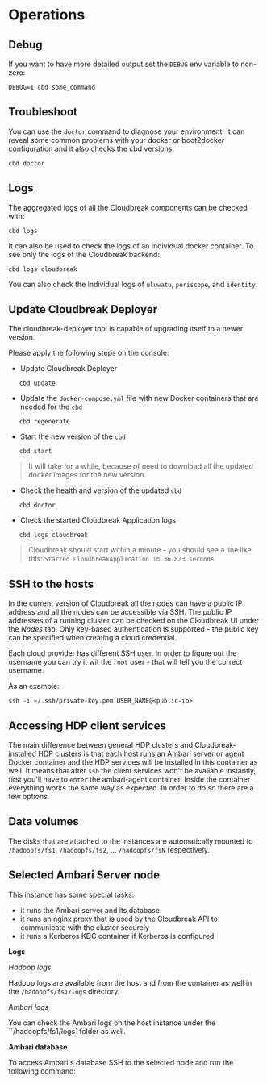 # Operations

## Debug

If you want to have more detailed output set the `DEBUG` env variable to non-zero:

```
DEBUG=1 cbd some_command
```

## Troubleshoot

You can use the `doctor` command to diagnose your environment.
It can reveal some common problems with your docker or boot2docker configuration and it also checks the cbd versions.

```
cbd doctor
```

## Logs

The aggregated logs of all the Cloudbreak components can be checked with:

```
cbd logs
```

It can also be used to check the logs of an individual docker container. To see only the logs of the Cloudbreak backend:

```
cbd logs cloudbreak
```

You can also check the individual logs of `uluwatu`, `periscope`, and `identity`.

## Update Cloudbreak Deployer

The cloudbreak-deployer tool is capable of upgrading itself to a newer version.

Please apply the following steps on the console:

- Update Cloudbreak Deployer
```
   cbd update
```
- Update the `docker-compose.yml` file with new Docker containers that are needed for the `cbd`
```
   cbd regenerate
```
- Start the new version of the `cbd`
```
   cbd start
```
> It will take for a while, because of need to download all the updated docker images for the new version.

- Check the health and version of the updated `cbd`
```
   cbd doctor
```
- Check the started Cloudbreak Application logs
```
   cbd logs cloudbreak
```
>Cloudbreak should start within a minute - you should see a line like this: `Started CloudbreakApplication in 36.823 seconds`

## SSH to the hosts

In the current version of Cloudbreak all the nodes can have a public IP address and all the nodes can be accessible via SSH.
The public IP addresses of a running cluster can be checked on the Cloudbreak UI under the *Nodes* tab.
Only key-based authentication is supported - the public key can be specified when creating a cloud credential.

Each cloud provider has different SSH user. In order to figure out the username you can try it wit the `root` user - that will tell you the correct username.

As an example:

```
ssh -i ~/.ssh/private-key.pem USER_NAME@<public-ip>
```

## Accessing HDP client services

The main difference between general HDP clusters and Cloudbreak-installed HDP clusters is that each host runs an Ambari server or agent Docker container and the HDP services will be installed in this container as well.
It means that after `ssh` the client services won't be available instantly, first you'll have to `enter` the ambari-agent container.
Inside the container everything works the same way as expected. In order to do so there are a few options.

## Data volumes

The disks that are attached to the instances are automatically mounted to `/hadoopfs/fs1`, `/hadoopfs/fs2`, ... `/hadoopfs/fsN` respectively.

## Selected Ambari Server node

This instance has some special tasks:

- it runs the Ambari server and its database
- it runs an nginx proxy that is used by the Cloudbreak API to communicate with the cluster securely
- it runs a Kerberos KDC container if Kerberos is configured

**Logs**

*Hadoop logs*

Hadoop logs are available from the host and from the container as well in the `/hadoopfs/fs1/logs` directory.

*Ambari logs*

You can check the Ambari logs on the host instance under the ``/hadoopfs/fs1/logs` folder as well.

**Ambari database**

To access Ambari's database SSH to the selected node and run the following command:
